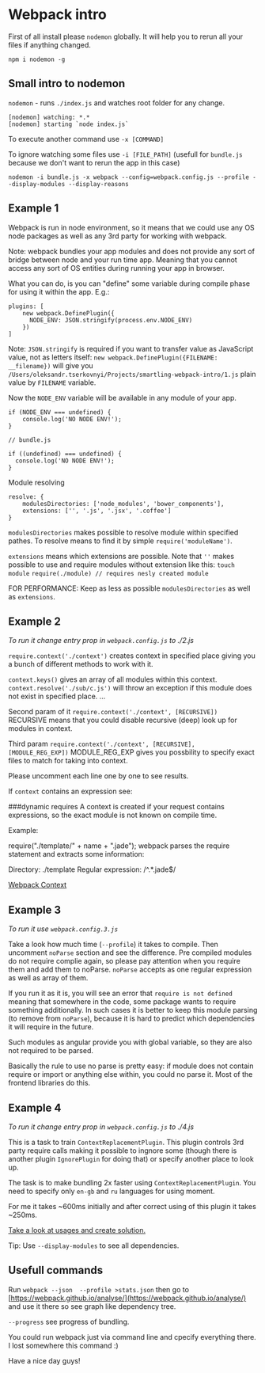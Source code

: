 # Webpack intro

First of all install please `nodemon` globally. It will help you to rerun all your files if anything changed.

`npm i nodemon -g`

## Small intro to nodemon

`nodemon` - runs `./index.js` and watches root folder for any change.

    [nodemon] watching: *.*
    [nodemon] starting `node index.js`

To execute another command use `-x [COMMAND]`

To ignore watching some files use `-i [FILE_PATH]` (usefull for `bundle.js` because we don't want to rerun the app in this case)

`nodemon -i bundle.js -x webpack --config=webpack.config.js --profile --display-modules --display-reasons`

## Example 1

Webpack is run in node environment, so it means that we could use any OS node packages as well as any 3rd party for working with webpack.

Note: webpack bundles your app modules and does not provide any sort of bridge between node and your run time app. Meaning that you cannot access any sort of OS entities during running your app in browser.

What you can do, is you can "define" some variable during compile phase for using it within the app. E.g.:

    plugins: [
        new webpack.DefinePlugin({
          NODE_ENV: JSON.stringify(process.env.NODE_ENV)
        })
    ]

Note: `JSON.stringify` is required if you want to transfer value as JavaScript value, not as letters itself: `new webpack.DefinePlugin({FILENAME: __filename})` will give you `/Users/oleksandr.tserkovnyi/Projects/smartling-webpack-intro/1.js` plain value by `FILENAME` variable.

Now the `NODE_ENV` variable will be available in any module of your app.

    if (NODE_ENV === undefined) {
        console.log('NO NODE ENV!');
    }

    // bundle.js

    if ((undefined) === undefined) {
	  console.log('NO NODE ENV!');
	}

Module resolving

	resolve: {
        modulesDirectories: ['node_modules', 'bower_components'],
        extensions: ['', '.js', '.jsx', '.coffee']
    }

`modulesDirectories` makes possible to resolve module within specified pathes. To resolve means to find it by simple `require('moduleName')`.

`extensions` means which extensions are possible. Note that `''` makes possible to use and require modules without extension like this: `touch module` `require(./module) // requires nesly created module`

FOR PERFORMANCE: Keep as less as possible `modulesDirectories` as well as `extensions`.

## Example 2

_To run it change entry prop in `webpack.config.js` to ./2.js_

`require.context('./context')` creates context in specified place giving you a bunch of different methods to work with it.

`context.keys()` gives an array of all modules within this context.
`context.resolve('./sub/c.js')` will throw an exception if this module does not exist in specified place.
...

Second param of it `require.context('./context', [RECURSIVE])` RECURSIVE means that you could disable recursive (deep) look up for modules in context.

Third param `require.context('./context', [RECURSIVE], [MODULE_REG_EXP])` MODULE\_REG\_EXP gives you possbility to specify exact files to match for taking into context.

Please uncomment each line one by one to see results.

If `context` contains an expression see:

###dynamic requires
A context is created if your request contains expressions, so the exact module is not known on compile time.

Example:

require("./template/" + name + ".jade");
webpack parses the require statement and extracts some information:

Directory: ./template
Regular expression: /^.*\.jade$/

[Webpack Context](https://webpack.github.io/docs/context.html)

## Example 3

_To run it use `webpack.config.3.js`_

Take a look how much time (`--profile`) it takes to compile. Then uncomment `noParse` section and see the difference. Pre compiled modules do not require complie again, so please pay attention when you require them and add them to noParse. `noParse` accepts as one regular expression as well as array of them.

If you run it as it is, you will see an error that `require is not defined` meaning that somewhere in the code, some package wants to require something additionally. In such cases it is better to keep this module parsing (to remove from `noParse`), because it is hard to predict which dependencies it will require in the future.

Such modules as angular provide you with global variable, so they are also not required to be parsed.

Basically the rule to use no parse is pretty easy: if module does not contain require or import or anything else within, you could no parse it. Most of the frontend libraries do this.

## Example 4

_To run it change entry prop in `webpack.config.js` to ./4.js_

This is a task to train `ContextReplacementPlugin`. This plugin controls 3rd party require calls making it possible to ingnore some (though there is another plugin `IgnorePlugin` for doing that) or specify another place to look up.

The task is to make bundling 2x faster using `ContextReplacementPlugin`. You need to specify only `en-gb` and `ru` languages for using moment.

For me it takes ~600ms initially and after correct using of this plugin it takes ~250ms.

[Take a look at usages and create solution.](https://webpack.github.io/docs/list-of-plugins.html#contextreplacementplugin)

Tip: Use `--display-modules` to see all dependencies.

## Usefull commands

Run `webpack --json  --profile >stats.json` then go to [https://webpack.github.io/analyse/](https://webpack.github.io/analyse/) and use it there so see graph like dependency tree.

`--progress` see progress of bundling.

You could run webpack just via command line and cpecify everything there. I lost somewhere this command :)

Have a nice day guys!